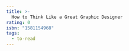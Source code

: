 ```yaml
---
title: >-
  How to Think Like a Great Graphic Designer
rating: 0
isbn: "1581154968"
tags:
  - to-read
---
```


